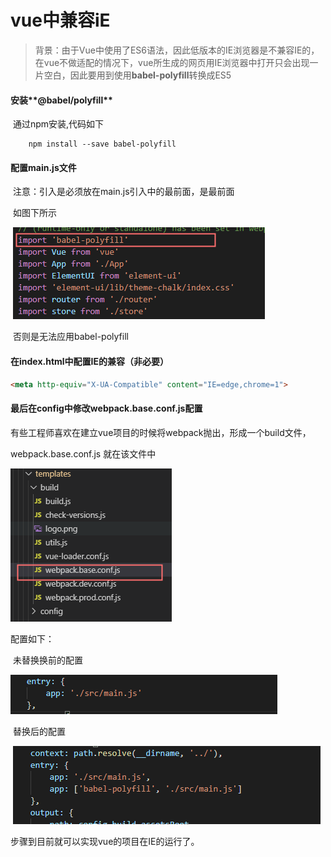 # vue中兼容iE

> ​	背景：由于Vue中使用了ES6语法，因此低版本的IE浏览器是不兼容IE的，在vue不做适配的情况下，vue所生成的网页用IE浏览器中打开只会出现一片空白，因此要用到使用**babel-polyfill**转换成ES5



#### 安装**@babel/polyfill**

​	通过npm安装,代码如下

```npm
	npm install --save babel-polyfill
```



#### 配置main.js文件

​	注意：引入是必须放在main.js引入中的最前面，是最前面

​		如图下所示

​			![1571967941644](vue兼容IE/1571967941644.png)

​	否则是无法应用babel-polyfill



#### 在index.html中配置IE的兼容（非必要）

```html
<meta http-equiv="X-UA-Compatible" content="IE=edge,chrome=1">
```



#### 最后在config中修改webpack.base.conf.js配置

​	有些工程师喜欢在建立vue项目的时候将webpack抛出，形成一个build文件，

webpack.base.conf.js 就在该文件中

![1571968315173](vue兼容IE/1571968315173.png)

配置如下：

​	未替换换前的配置

![1571968380488](vue兼容IE/1571968380488.png)

​	替换后的配置

​	![1571968462815](vue兼容IE/1571968462815.png)



步骤到目前就可以实现vue的项目在IE的运行了。


